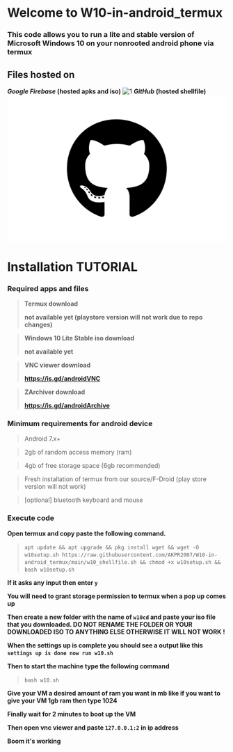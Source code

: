 # Welcome to W10-in-android_termux

### This code allows you to run a lite and stable version of Microsoft Windows 10 on your nonrooted android phone via termux

## Files hosted on
**_Google Firebase_ (hosted apks and iso)**
![1](https://r7.pngwing.com/path/930/269/242/firebase-software-development-kit-application-programming-interface-real-time-database-best-0edb8cdbbd0f6cfc68b0386614e9bad3.png)
**_GitHub_ (hosted shellfile)**
![2](https://raw.githubusercontent.com/AKPR2007/W10-in-android_termux/main/source-files/GitHub-Logo.wine.png)

# Installation TUTORIAL

### **Required apps and files**

> **Termux download**
> 
> **not available yet (playstore version will not work due to repo changes)**

> **Windows 10 Lite Stable iso download**
> 
> **not available yet**

> **VNC viewer download**
> 
> **https://is.gd/androidVNC**

> **ZArchiver download**
> 
> **https://is.gd/androidArchive**

### **Minimum requirements for android device**

> Android 7.x+

> 2gb of random access memory (ram)

> 4gb of free storage space (6gb recommended)

> Fresh installation of termux from our source/F-Droid (play store version will not work)

> [optional] bluetooth keyboard and mouse

### **Execute code**

**Open termux and copy paste the following command.**

> `apt update && apt upgrade && pkg install wget && wget -O w10setup.sh https://raw.githubusercontent.com/AKPR2007/W10-in-android_termux/main/w10_shellfile.sh && chmod +x w10setup.sh && bash w10setup.sh`

**If it asks any input then enter `y`**

**You will need to grant storage permission to termux when a pop up comes up**

**Then create a new folder with the name of `w10cd` and paste your iso file that you downloaded. DO NOT RENAME THE FOLDER OR YOUR DOWNLOADED ISO TO ANYTHING ELSE OTHERWISE IT WILL NOT WORK !**

**When the settings up is complete you should see a output like this `settings up is done now run w10.sh`**

**Then to start the machine type the following command**
> `bash w10.sh`

**Give your VM a desired amount of ram you want in mb like if you want to give your VM 1gb ram then type 1024**

**Finally wait for 2 minutes to boot up the VM**

**Then open vnc viewer and paste `127.0.0.1:2` in ip address**

**Boom it's working**
